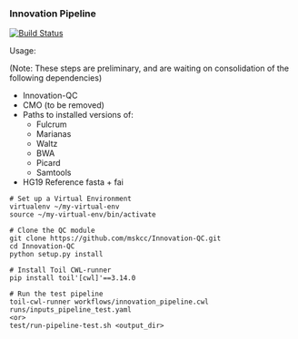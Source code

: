 ### Innovation Pipeline

[![Build Status](https://travis-ci.org/mskcc/Innovation-Pipeline.svg?branch=master)](https://travis-ci.org/mskcc/Innovation-Pipeline)

Usage:

(Note: These steps are preliminary, and are waiting on consolidation of the following dependencies)

- Innovation-QC
- CMO (to be removed)
- Paths to installed versions of:
  - Fulcrum
  - Marianas
  - Waltz
  - BWA
  - Picard
  - Samtools
- HG19 Reference fasta + fai

```
# Set up a Virtual Environment
virtualenv ~/my-virtual-env
source ~/my-virtual-env/bin/activate

# Clone the QC module
git clone https://github.com/mskcc/Innovation-QC.git
cd Innovation-QC
python setup.py install

# Install Toil CWL-runner
pip install toil'[cwl]'==3.14.0

# Run the test pipeline
toil-cwl-runner workflows/innovation_pipeline.cwl runs/inputs_pipeline_test.yaml
<or>
test/run-pipeline-test.sh <output_dir>
```
